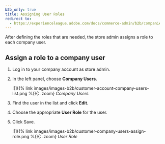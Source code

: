 ```yaml
---
b2b_only: true
title: Assigning User Roles
redirect to:
  - https://experienceleague.adobe.com/docs/commerce-admin/b2b/companies/users/account-company-roles-permissions.html#assign-a-role-to-a-company-user
---
```


After defining the roles that are needed, the store admin assigns a role to each company user.

## Assign a role to a company user

1. Log in to your company account as store admin.

1. In the left panel, choose **Company Users**.

   ![]({% link images/images-b2b/customer-account-company-users-list.png %}){: .zoom}
   _Company Users_

1. Find the user in the list and click **Edit**.

1. Choose the appropriate **User Role** for the user.

1. Click <span class="btn">Save</span>.

   ![]({% link images/images-b2b/customer-company-users-assign-role.png %}){: .zoom}
   _User Role_
